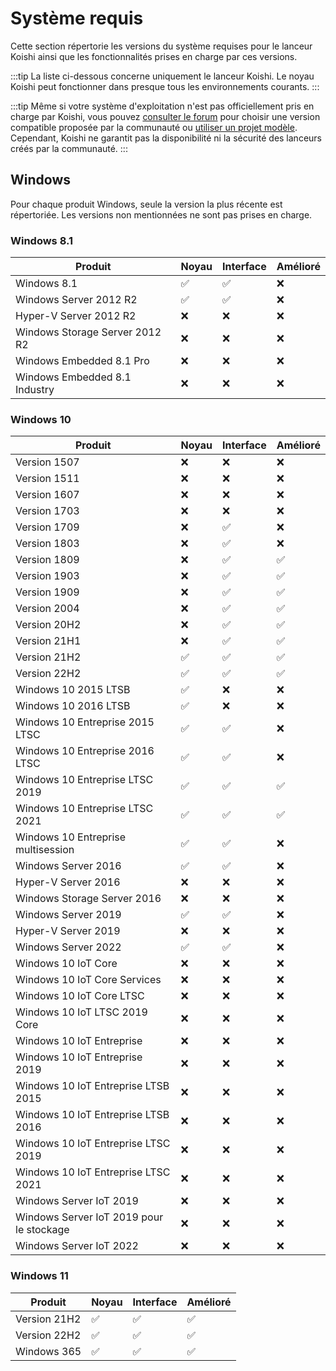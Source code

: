 # Système requis

Cette section répertorie les versions du système requises pour le lanceur Koishi ainsi que les fonctionnalités prises en charge par ces versions.

:::tip
La liste ci-dessous concerne uniquement le lanceur Koishi. Le noyau Koishi peut fonctionner dans presque tous les environnements courants.
:::

:::tip
Même si votre système d'exploitation n'est pas officiellement pris en charge par Koishi, vous pouvez [consulter le forum](https://k.ilharp.cc) pour choisir une version compatible proposée par la communauté ou [utiliser un projet modèle](../starter/boilerplate.md). Cependant, Koishi ne garantit pas la disponibilité ni la sécurité des lanceurs créés par la communauté.
:::

## Windows

Pour chaque produit Windows, seule la version la plus récente est répertoriée. Les versions non mentionnées ne sont pas prises en charge.

### Windows 8.1

| Produit                                       | Noyau                                                                                        | Interface                                                                                    | Amélioré                            |
| --------------------------------------------- | -------------------------------------------------------------------------------------------- | -------------------------------------------------------------------------------------------- | ----------------------------------- |
| Windows 8.1                   | :white_check_mark: | :white_check_mark: | :x: |
| Windows Server 2012 R2                        | :white_check_mark: | :white_check_mark: | :x: |
| Hyper-V Server 2012 R2                        | :x:                                                          | :x:                                                          | :x: |
| Windows Storage Server 2012 R2                | :x:                                                          | :x:                                                          | :x: |
| Windows Embedded 8.1 Pro      | :x:                                                          | :x:                                                          | :x: |
| Windows Embedded 8.1 Industry | :x:                                                          | :x:                                                          | :x: |

### Windows 10

| Produit                                  | Noyau                                                                                        | Interface                                                                                    | Amélioré                                                                                     |
| ---------------------------------------- | -------------------------------------------------------------------------------------------- | -------------------------------------------------------------------------------------------- | -------------------------------------------------------------------------------------------- |
| Version 1507                             | :x:                                                          | :x:                                                          | :x:                                                          |
| Version 1511                             | :x:                                                          | :x:                                                          | :x:                                                          |
| Version 1607                             | :x:                                                          | :x:                                                          | :x:                                                          |
| Version 1703                             | :x:                                                          | :x:                                                          | :x:                                                          |
| Version 1709                             | :x:                                                          | :white_check_mark: | :x:                                                          |
| Version 1803                             | :x:                                                          | :white_check_mark: | :x:                                                          |
| Version 1809                             | :x:                                                          | :white_check_mark: | :white_check_mark: |
| Version 1903                             | :x:                                                          | :white_check_mark: | :white_check_mark: |
| Version 1909                             | :x:                                                          | :white_check_mark: | :white_check_mark: |
| Version 2004                             | :x:                                                          | :white_check_mark: | :white_check_mark: |
| Version 20H2                             | :x:                                                          | :white_check_mark: | :white_check_mark: |
| Version 21H1                             | :x:                                                          | :white_check_mark: | :white_check_mark: |
| Version 21H2                             | :white_check_mark: | :white_check_mark: | :white_check_mark: |
| Version 22H2                             | :white_check_mark: | :white_check_mark: | :white_check_mark: |
| Windows 10 2015 LTSB                     | :white_check_mark: | :x:                                                          | :x:                                                          |
| Windows 10 2016 LTSB                     | :white_check_mark: | :x:                                                          | :x:                                                          |
| Windows 10 Entreprise 2015 LTSC          | :white_check_mark: | :white_check_mark: | :x:                                                          |
| Windows 10 Entreprise 2016 LTSC          | :white_check_mark: | :white_check_mark: | :x:                                                          |
| Windows 10 Entreprise LTSC 2019          | :white_check_mark: | :white_check_mark: | :white_check_mark: |
| Windows 10 Entreprise LTSC 2021          | :white_check_mark: | :white_check_mark: | :white_check_mark: |
| Windows 10 Entreprise multisession       | :white_check_mark: | :white_check_mark: | :x:                                                          |
| Windows Server 2016                      | :white_check_mark: | :white_check_mark: | :x:                                                          |
| Hyper-V Server 2016                      | :x:                                                          | :x:                                                          | :x:                                                          |
| Windows Storage Server 2016              | :x:                                                          | :x:                                                          | :x:                                                          |
| Windows Server 2019                      | :white_check_mark: | :white_check_mark: | :x:                                                          |
| Hyper-V Server 2019                      | :x:                                                          | :x:                                                          | :x:                                                          |
| Windows Server 2022                      | :white_check_mark: | :white_check_mark: | :x:                                                          |
| Windows 10 IoT Core                      | :x:                                                          | :x:                                                          | :x:                                                          |
| Windows 10 IoT Core Services             | :x:                                                          | :x:                                                          | :x:                                                          |
| Windows 10 IoT Core LTSC                 | :x:                                                          | :x:                                                          | :x:                                                          |
| Windows 10 IoT LTSC 2019 Core            | :x:                                                          | :x:                                                          | :x:                                                          |
| Windows 10 IoT Entreprise                | :x:                                                          | :x:                                                          | :x:                                                          |
| Windows 10 IoT Entreprise 2019           | :x:                                                          | :x:                                                          | :x:                                                          |
| Windows 10 IoT Entreprise LTSB 2015      | :x:                                                          | :x:                                                          | :x:                                                          |
| Windows 10 IoT Entreprise LTSB 2016      | :x:                                                          | :x:                                                          | :x:                                                          |
| Windows 10 IoT Entreprise LTSC 2019      | :x:                                                          | :x:                                                          | :x:                                                          |
| Windows 10 IoT Entreprise LTSC 2021      | :x:                                                          | :x:                                                          | :x:                                                          |
| Windows Server IoT 2019                  | :x:                                                          | :x:                                                          | :x:                                                          |
| Windows Server IoT 2019 pour le stockage | :x:                                                          | :x:                                                          | :x:                                                          |
| Windows Server IoT 2022                  | :x:                                                          | :x:                                                          | :x:                                                          |

### Windows 11

| Produit      | Noyau                                                                                        | Interface                                                                                    | Amélioré                                                                                     |
| ------------ | -------------------------------------------------------------------------------------------- | -------------------------------------------------------------------------------------------- | -------------------------------------------------------------------------------------------- |
| Version 21H2 | :white_check_mark: | :white_check_mark: | :white_check_mark: |
| Version 22H2 | :white_check_mark: | :white_check_mark: | :white_check_mark: |
| Windows 365  | :white_check_mark: | :white_check_mark: | :white_check_mark: |
